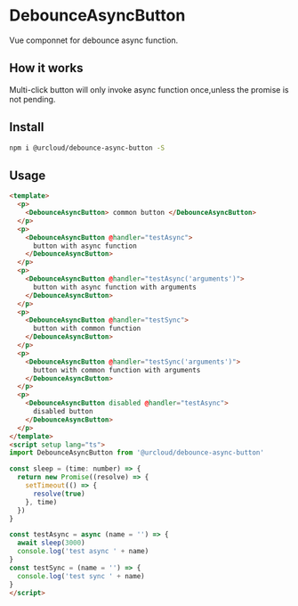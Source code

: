 # DebounceAsyncButton

Vue componnet for debounce async function.
## How it works
Multi-click button will only invoke async function once,unless the promise is not pending.
## Install

```bash
npm i @urcloud/debounce-async-button -S

```

## Usage 

```html
<template>
  <p>
    <DebounceAsyncButton> common button </DebounceAsyncButton>
  </p>
  <p>
    <DebounceAsyncButton @handler="testAsync">
      button with async function
    </DebounceAsyncButton>
  </p>
  <p>
    <DebounceAsyncButton @handler="testAsync('arguments')">
      button with async function with arguments
    </DebounceAsyncButton>
  </p>
  <p>
    <DebounceAsyncButton @handler="testSync">
      button with common function
    </DebounceAsyncButton>
  </p>
  <p>
    <DebounceAsyncButton @handler="testSync('arguments')">
      button with common function with arguments
    </DebounceAsyncButton>
  </p>
  <p>
    <DebounceAsyncButton disabled @handler="testAsync">
      disabled button
    </DebounceAsyncButton>
  </p>
</template>
<script setup lang="ts">
import DebounceAsyncButton from '@urcloud/debounce-async-button'

const sleep = (time: number) => {
  return new Promise((resolve) => {
    setTimeout(() => {
      resolve(true)
    }, time)
  })
}

const testAsync = async (name = '') => {
  await sleep(3000)
  console.log('test async ' + name)
}
const testSync = (name = '') => {
  console.log('test sync ' + name)
}
</script>

```

